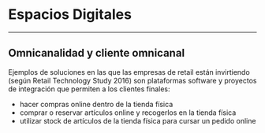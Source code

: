 # Espacios Digitales

---

## Omnicanalidad y cliente omnicanal

Ejemplos de soluciones en las que las empresas de retail están invirtiendo (según Retail Technology Study 2016) son plataformas software y proyectos de integración que permiten a los clientes finales:

* hacer compras online dentro de la tienda física
* comprar o reservar artículos online y recogerlos en la tienda física
* utilizar stock de artículos de la tienda física para cursar un pedido online
